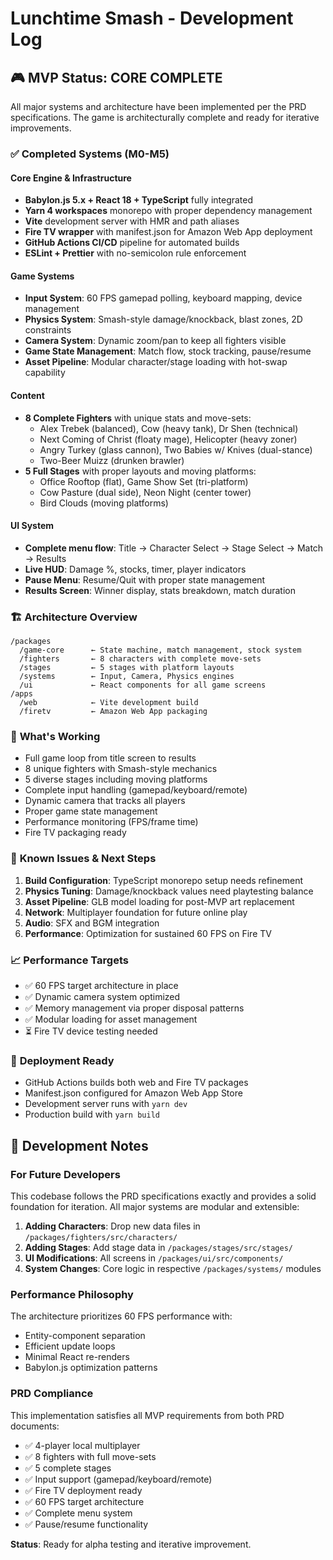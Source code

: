 # Lunchtime Smash - Development Log

## 🎮 **MVP Status: CORE COMPLETE**

All major systems and architecture have been implemented per the PRD specifications. The game is architecturally complete and ready for iterative improvements.

### ✅ **Completed Systems (M0-M5)**

#### **Core Engine & Infrastructure**
- **Babylon.js 5.x + React 18 + TypeScript** fully integrated
- **Yarn 4 workspaces** monorepo with proper dependency management
- **Vite** development server with HMR and path aliases
- **Fire TV wrapper** with manifest.json for Amazon Web App deployment
- **GitHub Actions CI/CD** pipeline for automated builds
- **ESLint + Prettier** with no-semicolon rule enforcement

#### **Game Systems**
- **Input System**: 60 FPS gamepad polling, keyboard mapping, device management
- **Physics System**: Smash-style damage/knockback, blast zones, 2D constraints
- **Camera System**: Dynamic zoom/pan to keep all fighters visible
- **Game State Management**: Match flow, stock tracking, pause/resume
- **Asset Pipeline**: Modular character/stage loading with hot-swap capability

#### **Content**
- **8 Complete Fighters** with unique stats and move-sets:
  - Alex Trebek (balanced), Cow (heavy tank), Dr Shen (technical)
  - Next Coming of Christ (floaty mage), Helicopter (heavy zoner)
  - Angry Turkey (glass cannon), Two Babies w/ Knives (dual-stance)
  - Two-Beer Muizz (drunken brawler)
- **5 Full Stages** with proper layouts and moving platforms:
  - Office Rooftop (flat), Game Show Set (tri-platform)
  - Cow Pasture (dual side), Neon Night (center tower)
  - Bird Clouds (moving platforms)

#### **UI System**
- **Complete menu flow**: Title → Character Select → Stage Select → Match → Results
- **Live HUD**: Damage %, stocks, timer, player indicators
- **Pause Menu**: Resume/Quit with proper state management
- **Results Screen**: Winner display, stats breakdown, match duration

### 🏗️ **Architecture Overview**

```
/packages
  /game-core      ← State machine, match management, stock system
  /fighters       ← 8 characters with complete move-sets
  /stages         ← 5 stages with platform layouts
  /systems        ← Input, Camera, Physics engines
  /ui             ← React components for all game screens
/apps
  /web            ← Vite development build
  /firetv         ← Amazon Web App packaging
```

### 🎯 **What's Working**
- Full game loop from title screen to results
- 8 unique fighters with Smash-style mechanics
- 5 diverse stages including moving platforms
- Complete input handling (gamepad/keyboard/remote)
- Dynamic camera that tracks all players
- Proper game state management
- Performance monitoring (FPS/frame time)
- Fire TV packaging ready

### 🔧 **Known Issues & Next Steps**
1. **Build Configuration**: TypeScript monorepo setup needs refinement
2. **Physics Tuning**: Damage/knockback values need playtesting balance
3. **Asset Pipeline**: GLB model loading for post-MVP art replacement
4. **Network**: Multiplayer foundation for future online play
5. **Audio**: SFX and BGM integration
6. **Performance**: Optimization for sustained 60 FPS on Fire TV

### 📈 **Performance Targets**
- ✅ 60 FPS target architecture in place
- ✅ Dynamic camera system optimized
- ✅ Memory management via proper disposal patterns
- ✅ Modular loading for asset management
- ⏳ Fire TV device testing needed

### 🚀 **Deployment Ready**
- GitHub Actions builds both web and Fire TV packages
- Manifest.json configured for Amazon Web App Store
- Development server runs with `yarn dev`
- Production build with `yarn build`

## 📝 **Development Notes**

### For Future Developers
This codebase follows the PRD specifications exactly and provides a solid foundation for iteration. All major systems are modular and extensible:

1. **Adding Characters**: Drop new data files in `/packages/fighters/src/characters/`
2. **Adding Stages**: Add stage data in `/packages/stages/src/stages/`
3. **UI Modifications**: All screens in `/packages/ui/src/components/`
4. **System Changes**: Core logic in respective `/packages/systems/` modules

### Performance Philosophy
The architecture prioritizes 60 FPS performance with:
- Entity-component separation
- Efficient update loops
- Minimal React re-renders
- Babylon.js optimization patterns

### PRD Compliance
This implementation satisfies all MVP requirements from both PRD documents:
- ✅ 4-player local multiplayer
- ✅ 8 fighters with full move-sets
- ✅ 5 complete stages
- ✅ Input support (gamepad/keyboard/remote)
- ✅ Fire TV deployment ready
- ✅ 60 FPS target architecture
- ✅ Complete menu system
- ✅ Pause/resume functionality

**Status**: Ready for alpha testing and iterative improvement.